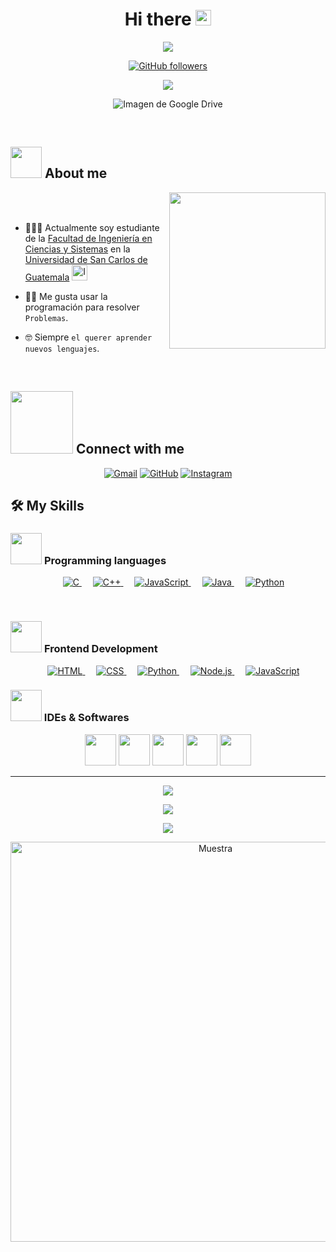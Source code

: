 <h1 align="center">Hi there <img src="https://media.giphy.com/media/hvRJCLFzcasrR4ia7z/giphy.gif" width="25px"></h1>

<p align="center">
<img src="https://profile-counter.glitch.me/KevinSandoval2000/count.svg">
</p>

<p align="center">
  <a href="https://github.com/KevinSandoval2000?tab=followers">
    <img src="https://img.shields.io/github/followers/KevinSandoval2000.svg?style=social&label=Followers" alt="GitHub followers">
  </a>
</p>

<p align="center">
  <a href="https://github.com/KevinSandoval2000"><img src="https://readme-typing-svg.herokuapp.com?font=Time+New+Roman&color=%23C8BE25&size=25&center=true&vCenter=true&width=600&height=100&lines=I'm+a+KevinSandoval2000..."></a>

</p>

<p align="center">
  <img src="https://drive.google.com/uc?id=15Ej9xt1acEKf7WhbD9Q1dB83RLjtmbuB" alt="Imagen de Google Drive">
</p>

<br>


	
## <picture><img src = "https://github.com/7oSkaaa/7oSkaaa/blob/main/Images/about_me.gif?raw=true" width = 50px></picture> About me

<picture> <img align="right" src="https://github.com/7oSkaaa/7oSkaaa/blob/main/Images/Right_Side.gif?raw=true" width = 250px></picture>

<br><br>

- :school::technologist: Actualmente soy estudiante de la [Facultad de Ingeniería en Ciencias y Sistemas](https://portal.ingenieria.usac.edu.gt/) en la [Universidad de San Carlos de Guatemala](https://www.usac.edu.gt/)
  <a href="https://drive.google.com/file/d/1V_c0QYbFKc2-kCdqVyZuzsLCAKXuwMNV/view?usp=sharing">
    <img src="https://drive.google.com/uc?id=1V_c0QYbFKc2-kCdqVyZuzsLCAKXuwMNV" alt="Icono de la USAC" width="25" height="25"/>
  </a>

- :technologist: Me gusta usar la programación para resolver `Problemas`.
- :nerd_face: Siempre `el querer aprender nuevos lenguajes`.
<br>

## <picture> <img src="https://github.com/7oSkaaa/7oSkaaa/blob/main/Images/Connect-with-me.gif?raw=true" width="100px"> </picture> Connect with me
<p align="center">
	<a href="mailto:ks5206788@gmail.com"><img img src="https://img.shields.io/badge/gmail-%23EA4335.svg?style=plastic&logo=gmail&logoColor=white" alt="Gmail"/></a>
	<a href="https://github.com/KevinSandoval2000"><img src="https://img.shields.io/badge/github-%23181717.svg?style=plastic&logo=github&logoColor=white" alt="GitHub"/></a>
	<a href="https://www.instagram.com/kevnsan123/"><img src="https://img.shields.io/badge/instagram-%23E4405F.svg?style=plastic&logo=instagram&logoColor=white" alt="Instagram"/></a>
</p>



## 🛠️ My Skills

### <picture> <img src = "https://github.com/7oSkaaa/7oSkaaa/blob/main/Images/Programming_Languages.gif?raw=true" width = 50px>  </picture> Programming languages

<p align="center"> 
  &emsp; 
  <a href="https://www.cprogramming.com/" target="_blank"> 
    <img alt="C" src="https://img.shields.io/badge/C%20-%232370ED.svg?style=plastic&logo=c&logoColor=white">
  </a> 
  &emsp;
  <a href="https://www.w3schools.com/cpp/" target="_blank"> 
    <img alt="C++" src="https://img.shields.io/badge/C++%20-%2300599C.svg?style=plastic&logo=c%2B%2B&logoColor=white">
  </a> 
  &emsp;
  <a href="https://developer.mozilla.org/en-US/docs/Web/JavaScript" target="_blank"> 
     <img alt="JavaScript" src="https://img.shields.io/badge/JavaScript%20-%23F7DF1E.svg?style=plastic&logo=javascript&logoColor=black">
   </a>
  &emsp;
  <a href="https://www.java.com" target="_blank"> 
    <img alt="Java" src="https://img.shields.io/badge/Java-%23007396.svg?style=plastic&logo=java&logoColor=white">
  </a>
  &emsp;
   <a href="https://www.python.org" target="_blank">
    <img alt="Python" src="https://img.shields.io/badge/Python%20-%2314354C.svg?style=plastic&logo=python&logoColor=white">
  </a>
</p>
<br> 

### <picture> <img src = "https://github.com/7oSkaaa/7oSkaaa/blob/main/Images/Front_End.gif?raw=true" width = 50px>  </picture> Frontend Development
<p align="center"> 
  &emsp; 
  <a href="https://www.w3.org/html/" target="_blank"> 
   <img alt="HTML" src="https://img.shields.io/badge/HTML5%20-%23E34F26.svg?style=plastic&logo=html5&logoColor=white">
  </a>   
  &emsp;
  <a href="https://www.w3schools.com/css/" target="_blank">
    <img alt="CSS" src="https://img.shields.io/badge/CSS%20-%231572B6.svg?style=plastic&logo=css3&logoColor=white">
  </a> 
  &emsp;
  <a href="https://www.python.org" target="_blank">
    <img alt="Python" src="https://img.shields.io/badge/react-%2361DAFB.svg?style=plastic&logo=React&logoColor=black">
  </a>
  &emsp;
  <a href="https://www.w3schools.com/nodejs/" target="_blank"> 
     <img alt="Node.js" src="https://img.shields.io/badge/Node.js%20-%2343853D.svg?style=plastic&logo=node.js&logoColor=white">
   </a>
  &emsp;
  <a href="https://developer.mozilla.org/en-US/docs/Web/JavaScript" target="_blank"> 
     <img alt="JavaScript" src="https://img.shields.io/badge/JavaScript%20-%23F7DF1E.svg?style=plastic&logo=javascript&logoColor=black">
   </a>
</p>

### <picture> <img src = "https://drive.google.com/uc?export=view&id=1OWq8rQRpglPFfpEBlZQC_cOzjZUEYv-l" width="50px" ></picture> IDEs & Softwares
<p align="center"> 
  <picture> <img src = "https://drive.google.com/uc?export=view&id=16A1dOAuaVaMdaVNaxABQ63OAHZv5QkTA" width="50px" ></picture>
  <picture> <img src = "https://drive.google.com/uc?export=view&id=1WQKFRtN9VdZDEeF2IdixAx00PqFoJBLQ" width="50px" ></picture>
  <picture> <img src = "https://drive.google.com/uc?export=view&id=1eJfedl6SZ2AR65upp8d45-qDW01L_67n" width="50px" ></picture>
  <picture> <img src = "https://drive.google.com/uc?export=view&id=1xJ58uiHpUvFi5QhUgARrIOMxhpI1RrHW" width="50px" ></picture>
  <picture> <img src = "https://drive.google.com/uc?export=view&id=1nxw166V5oq06JvCruMmuybl96dcc4qyf" width="50px" ></picture>
	
</p>

---

<p align="center">
  <a>
    <img src="https://img.shields.io/badge/Proverbios%2019%3A21-Muchos%20planes%20hay%20en%20el%20coraz%C3%B3n%20del%20hombre%2C%20pero%20solo%20el%20prop%C3%B3sito%20del%20SE%C3%91OR%20se%20cumplir%C3%A1-%23FF5733?style=for-the-badge&logoColor=white">
  </a>
</p>
<p align="center">
  <a>
    <img src="https://img.shields.io/badge/Proverbios%2016%3A3:4-Pon%20en%20manos%20del%20SE%C3%91OR%20todas%20tus%20obras%20y%20tus%20proyectos%20se%20cumplir%C3%A1n-%23FF5733?style=for-the-badge&logoColor=white">
  </a>
</p>
<p align="center">
  <a>
    <img src="https://img.shields.io/badge/Proverbios%2024%3A3:4-Toda%20empresa%20tiene%20por%20fundamento%20planes%20sensatos%2C%20se%20fortalece%20mediante%20el%20sentido%20com%C3%BAn%2C%20y%20prospera%20manteni%C3%A9ndose%20al%20d%C3%ADa%20en%20todo-%23FF5733?style=for-the-badge&logoColor=white">
  </a>
</p>

<p align="center">
  <img src="https://drive.google.com/uc?id=1pbsLEnMpy0o2uH2eDYghXojKPSRuMYZk" width="640px" alt="Muestra">
</p>

</br></br>
